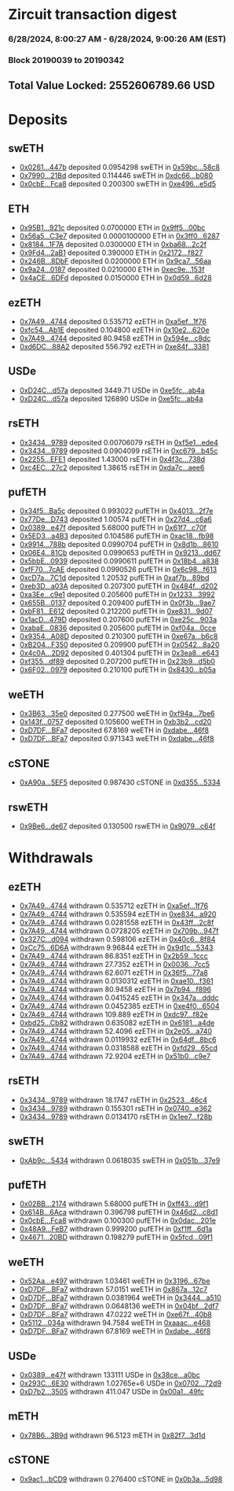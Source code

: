 # Zircuit transaction digest
### 6/28/2024, 8:00:27 AM - 6/28/2024, 9:00:26 AM (EST)
### Block 20190039 to 20190342

## Total Value Locked: 2552606789.66 USD

# Deposits
## swETH
- [0x0261...447b](https://etherscan.io/address/0x026107EB609bB0EFEE498725950d3D65dA85447b) deposited 0.0954298 swETH in [0x59bc...58c8](https://etherscan.io/tx/0x026107EB609bB0EFEE498725950d3D65dA85447b)
- [0x7990...21Bd](https://etherscan.io/address/0x7990BE1196CB188B7De59C413aB24dF1Ab3221Bd) deposited 0.114446 swETH in [0xdc66...b080](https://etherscan.io/tx/0x7990BE1196CB188B7De59C413aB24dF1Ab3221Bd)
- [0x0cbE...Fca8](https://etherscan.io/address/0x0cbE24917a73aEdf37C6073c4161D59C9225Fca8) deposited 0.200300 swETH in [0xe496...e5d5](https://etherscan.io/tx/0x0cbE24917a73aEdf37C6073c4161D59C9225Fca8)
## ETH
- [0x95B1...921c](https://etherscan.io/address/0x95B184e4645485C86C76756f0592B61A1FDC921c) deposited 0.0700000 ETH in [0x9ff5...00bc](https://etherscan.io/tx/0x95B184e4645485C86C76756f0592B61A1FDC921c)
- [0x56a5...C3e7](https://etherscan.io/address/0x56a5b9FD745E74bEB071D49E4b364ebadcc0C3e7) deposited 0.0000100000 ETH in [0x3ff0...6287](https://etherscan.io/tx/0x56a5b9FD745E74bEB071D49E4b364ebadcc0C3e7)
- [0x8184...1F7A](https://etherscan.io/address/0x8184ca341e21Ef022282D4d289333F87f8851F7A) deposited 0.0300000 ETH in [0xba68...2c2f](https://etherscan.io/tx/0x8184ca341e21Ef022282D4d289333F87f8851F7A)
- [0x9Fd4...2aB1](https://etherscan.io/address/0x9Fd4e48e30b9364C6bB3060eFF88b62E51252aB1) deposited 0.390000 ETH in [0x2172...f827](https://etherscan.io/tx/0x9Fd4e48e30b9364C6bB3060eFF88b62E51252aB1)
- [0x246B...8DbF](https://etherscan.io/address/0x246B286BDe1F929278dD2775bb7708A8C5EF8DbF) deposited 0.0200000 ETH in [0x9ca7...56aa](https://etherscan.io/tx/0x246B286BDe1F929278dD2775bb7708A8C5EF8DbF)
- [0x9a24...0187](https://etherscan.io/address/0x9a24d6240Df13Bc13E0cDA2b5eCe69bD5d600187) deposited 0.0210000 ETH in [0xec9e...153f](https://etherscan.io/tx/0x9a24d6240Df13Bc13E0cDA2b5eCe69bD5d600187)
- [0x4aCE...6DFd](https://etherscan.io/address/0x4aCE6A6Fa86686098Ef2448f9db57064Cb8B6DFd) deposited 0.0150000 ETH in [0x0d59...6d28](https://etherscan.io/tx/0x4aCE6A6Fa86686098Ef2448f9db57064Cb8B6DFd)
## ezETH
- [0x7A49...4744](https://etherscan.io/address/0x7A493Be5c2ce014cD049Bf178a1ac0Db1B434744) deposited 0.535712 ezETH in [0xa5ef...1f76](https://etherscan.io/tx/0x7A493Be5c2ce014cD049Bf178a1ac0Db1B434744)
- [0xfc54...Ab1E](https://etherscan.io/address/0xfc5409058C14913060Ee4F7F1EE97F852D08Ab1E) deposited 0.104800 ezETH in [0x10e2...620e](https://etherscan.io/tx/0xfc5409058C14913060Ee4F7F1EE97F852D08Ab1E)
- [0x7A49...4744](https://etherscan.io/address/0x7A493Be5c2ce014cD049Bf178a1ac0Db1B434744) deposited 80.9458 ezETH in [0x594e...c8dc](https://etherscan.io/tx/0x7A493Be5c2ce014cD049Bf178a1ac0Db1B434744)
- [0xd6DC...88A2](https://etherscan.io/address/0xd6DC7b9f6352a8bdBC4aaf30de4721c0531188A2) deposited 556.792 ezETH in [0xe84f...3381](https://etherscan.io/tx/0xd6DC7b9f6352a8bdBC4aaf30de4721c0531188A2)
## USDe
- [0xD24C...d57a](https://etherscan.io/address/0xD24Cfe2d0fa81369ca6291c28ac5426e16B6d57a) deposited 3449.71 USDe in [0xe5fc...ab4a](https://etherscan.io/tx/0xD24Cfe2d0fa81369ca6291c28ac5426e16B6d57a)
- [0xD24C...d57a](https://etherscan.io/address/0xD24Cfe2d0fa81369ca6291c28ac5426e16B6d57a) deposited 126890 USDe in [0xe5fc...ab4a](https://etherscan.io/tx/0xD24Cfe2d0fa81369ca6291c28ac5426e16B6d57a)
## rsETH
- [0x3434...9789](https://etherscan.io/address/0x34349c5569e7B846c3558961552D2202760A9789) deposited 0.00706079 rsETH in [0xf5e1...ede4](https://etherscan.io/tx/0x34349c5569e7B846c3558961552D2202760A9789)
- [0x3434...9789](https://etherscan.io/address/0x34349c5569e7B846c3558961552D2202760A9789) deposited 0.0904099 rsETH in [0xc679...b45c](https://etherscan.io/tx/0x34349c5569e7B846c3558961552D2202760A9789)
- [0x2255...EFE1](https://etherscan.io/address/0x2255831B9ADb6b3ff65F61e7354cF1CfD27BEFE1) deposited 1.43000 rsETH in [0x4f3c...738d](https://etherscan.io/tx/0x2255831B9ADb6b3ff65F61e7354cF1CfD27BEFE1)
- [0xc4EC...27c2](https://etherscan.io/address/0xc4ECC4c4b3E0E384Ccb7a8A4b2f8cEBf519F27c2) deposited 1.38615 rsETH in [0xda7c...aee6](https://etherscan.io/tx/0xc4ECC4c4b3E0E384Ccb7a8A4b2f8cEBf519F27c2)
## pufETH
- [0x34f5...Ba5c](https://etherscan.io/address/0x34f59297AD78A54eD80f4EBeAa7bdb250221Ba5c) deposited 0.993022 pufETH in [0x4013...2f7e](https://etherscan.io/tx/0x34f59297AD78A54eD80f4EBeAa7bdb250221Ba5c)
- [0x77De...D743](https://etherscan.io/address/0x77DeE8DaA7fB80D19EC464abA89d4241F42DD743) deposited 1.00574 pufETH in [0x27d4...c6a6](https://etherscan.io/tx/0x77DeE8DaA7fB80D19EC464abA89d4241F42DD743)
- [0x0389...e47f](https://etherscan.io/address/0x0389CC459F8397f8eEad98E614c4747e383Ce47f) deposited 5.68000 pufETH in [0x61f7...c70f](https://etherscan.io/tx/0x0389CC459F8397f8eEad98E614c4747e383Ce47f)
- [0x5ED3...a4B3](https://etherscan.io/address/0x5ED3724759e80a8c5925e176E7449595F9DDa4B3) deposited 0.104586 pufETH in [0xac18...fb98](https://etherscan.io/tx/0x5ED3724759e80a8c5925e176E7449595F9DDa4B3)
- [0x9914...788b](https://etherscan.io/address/0x99143f2c4446e2B72300C74701aE9ECd44a0788b) deposited 0.0990704 pufETH in [0x8d1b...8610](https://etherscan.io/tx/0x99143f2c4446e2B72300C74701aE9ECd44a0788b)
- [0x06E4...81Cb](https://etherscan.io/address/0x06E4b7AbaAd94e0f2C104D3aC702d43FfB4181Cb) deposited 0.0990653 pufETH in [0x9213...dd67](https://etherscan.io/tx/0x06E4b7AbaAd94e0f2C104D3aC702d43FfB4181Cb)
- [0x5bbE...0939](https://etherscan.io/address/0x5bbEF67D25230C7286AAE21De208e9Ce6C100939) deposited 0.0990611 pufETH in [0x18b4...a838](https://etherscan.io/tx/0x5bbEF67D25230C7286AAE21De208e9Ce6C100939)
- [0xfF70...7cAE](https://etherscan.io/address/0xfF70B0f7516AbD796532210890A897099dbB7cAE) deposited 0.0990526 pufETH in [0x6c98...f613](https://etherscan.io/tx/0xfF70B0f7516AbD796532210890A897099dbB7cAE)
- [0xcD7a...7C1d](https://etherscan.io/address/0xcD7a011517F5C038995aFAF5a84F4959E0F07C1d) deposited 1.20532 pufETH in [0xaf7b...89bd](https://etherscan.io/tx/0xcD7a011517F5C038995aFAF5a84F4959E0F07C1d)
- [0xeb3D...a03A](https://etherscan.io/address/0xeb3D7F8F80A2aC94C004969e06d990a06ad0a03A) deposited 0.207300 pufETH in [0x484f...d202](https://etherscan.io/tx/0xeb3D7F8F80A2aC94C004969e06d990a06ad0a03A)
- [0xa3Ee...c9e1](https://etherscan.io/address/0xa3Ee885cD1154E15BB8Bb35bbB5c5e5D3E41c9e1) deposited 0.205600 pufETH in [0x1233...3992](https://etherscan.io/tx/0xa3Ee885cD1154E15BB8Bb35bbB5c5e5D3E41c9e1)
- [0x655B...0137](https://etherscan.io/address/0x655B2A6d47aD28e3DF38efde7fB92ea01D560137) deposited 0.209400 pufETH in [0x0f3b...9ae7](https://etherscan.io/tx/0x655B2A6d47aD28e3DF38efde7fB92ea01D560137)
- [0xbF81...E612](https://etherscan.io/address/0xbF8138787E574Fe85132FA586Ce7BD030Ea0E612) deposited 0.212200 pufETH in [0xe831...9d07](https://etherscan.io/tx/0xbF8138787E574Fe85132FA586Ce7BD030Ea0E612)
- [0x1acD...479D](https://etherscan.io/address/0x1acDA2bdf807848291E28612Aa3E885bc2E3479D) deposited 0.207600 pufETH in [0xe25c...903a](https://etherscan.io/tx/0x1acDA2bdf807848291E28612Aa3E885bc2E3479D)
- [0xabaE...0836](https://etherscan.io/address/0xabaEEf2740453892d03981670487f8A3A2a10836) deposited 0.205600 pufETH in [0xf04a...0cce](https://etherscan.io/tx/0xabaEEf2740453892d03981670487f8A3A2a10836)
- [0x9354...A08D](https://etherscan.io/address/0x935401D0A800776B0E7bC4379C211E358308A08D) deposited 0.210300 pufETH in [0xe67a...b6c8](https://etherscan.io/tx/0x935401D0A800776B0E7bC4379C211E358308A08D)
- [0xB204...F350](https://etherscan.io/address/0xB20447f892a3bf6b27e8b22630BCFB4c0d5eF350) deposited 0.209900 pufETH in [0x0542...8a20](https://etherscan.io/tx/0xB20447f892a3bf6b27e8b22630BCFB4c0d5eF350)
- [0x4c0A...2D92](https://etherscan.io/address/0x4c0Ad02855De91e57132d00B5292FA70b3232D92) deposited 0.401304 pufETH in [0x3ea8...e643](https://etherscan.io/tx/0x4c0Ad02855De91e57132d00B5292FA70b3232D92)
- [0xf355...df89](https://etherscan.io/address/0xf355cd81c08510133FbCFD4dCAe939d57657df89) deposited 0.207200 pufETH in [0x23b9...d5b0](https://etherscan.io/tx/0xf355cd81c08510133FbCFD4dCAe939d57657df89)
- [0x6F02...0979](https://etherscan.io/address/0x6F02BA389d854941b8bD114a9C60D981941E0979) deposited 0.210100 pufETH in [0x8430...b05a](https://etherscan.io/tx/0x6F02BA389d854941b8bD114a9C60D981941E0979)
## weETH
- [0x3B63...35e0](https://etherscan.io/address/0x3B6379ba8770967d29C17c4709d61851133c35e0) deposited 0.277500 weETH in [0xf94a...7be6](https://etherscan.io/tx/0x3B6379ba8770967d29C17c4709d61851133c35e0)
- [0x143f...0757](https://etherscan.io/address/0x143fC4F842EE9666f30046C865765C03BB030757) deposited 0.105600 weETH in [0xb3b2...cd20](https://etherscan.io/tx/0x143fC4F842EE9666f30046C865765C03BB030757)
- [0xD7DF...BFa7](https://etherscan.io/address/0xD7DF7E085214743530afF339aFC420c7c720BFa7) deposited 67.8169 weETH in [0xdabe...46f8](https://etherscan.io/tx/0xD7DF7E085214743530afF339aFC420c7c720BFa7)
- [0xD7DF...BFa7](https://etherscan.io/address/0xD7DF7E085214743530afF339aFC420c7c720BFa7) deposited 0.971343 weETH in [0xdabe...46f8](https://etherscan.io/tx/0xD7DF7E085214743530afF339aFC420c7c720BFa7)
## cSTONE
- [0xA90a...5EF5](https://etherscan.io/address/0xA90a8dc7D33d4004d3E7F8bca1520e33730b5EF5) deposited 0.987430 cSTONE in [0xd355...5334](https://etherscan.io/tx/0xA90a8dc7D33d4004d3E7F8bca1520e33730b5EF5)
## rswETH
- [0x9Be6...de67](https://etherscan.io/address/0x9Be6e30F2077b0DFab37FB7d7ad59B4a727ade67) deposited 0.130500 rswETH in [0x9079...c64f](https://etherscan.io/tx/0x9Be6e30F2077b0DFab37FB7d7ad59B4a727ade67)
# Withdrawals
## ezETH
- [0x7A49...4744](https://etherscan.io/address/0x7A493Be5c2ce014cD049Bf178a1ac0Db1B434744) withdrawn 0.535712 ezETH in [0xa5ef...1f76](https://etherscan.io/tx/0x7A493Be5c2ce014cD049Bf178a1ac0Db1B434744)
- [0x7A49...4744](https://etherscan.io/address/0x7A493Be5c2ce014cD049Bf178a1ac0Db1B434744) withdrawn 0.535594 ezETH in [0xe834...a920](https://etherscan.io/tx/0x7A493Be5c2ce014cD049Bf178a1ac0Db1B434744)
- [0x7A49...4744](https://etherscan.io/address/0x7A493Be5c2ce014cD049Bf178a1ac0Db1B434744) withdrawn 0.0281558 ezETH in [0x43ff...2c8f](https://etherscan.io/tx/0x7A493Be5c2ce014cD049Bf178a1ac0Db1B434744)
- [0x7A49...4744](https://etherscan.io/address/0x7A493Be5c2ce014cD049Bf178a1ac0Db1B434744) withdrawn 0.0728205 ezETH in [0x709b...947f](https://etherscan.io/tx/0x7A493Be5c2ce014cD049Bf178a1ac0Db1B434744)
- [0x327C...d094](https://etherscan.io/address/0x327CE17165dDB566Dfb993a5F2704AFe4321d094) withdrawn 0.598106 ezETH in [0x40c6...8f84](https://etherscan.io/tx/0x327CE17165dDB566Dfb993a5F2704AFe4321d094)
- [0xCc75...6D6A](https://etherscan.io/address/0xCc75C7b19DFE9c54344352413512C2Bc37A36D6A) withdrawn 9.96844 ezETH in [0x9d1c...5343](https://etherscan.io/tx/0xCc75C7b19DFE9c54344352413512C2Bc37A36D6A)
- [0x7A49...4744](https://etherscan.io/address/0x7A493Be5c2ce014cD049Bf178a1ac0Db1B434744) withdrawn 86.8351 ezETH in [0x2b59...1ccc](https://etherscan.io/tx/0x7A493Be5c2ce014cD049Bf178a1ac0Db1B434744)
- [0x7A49...4744](https://etherscan.io/address/0x7A493Be5c2ce014cD049Bf178a1ac0Db1B434744) withdrawn 27.7352 ezETH in [0x0036...7cc5](https://etherscan.io/tx/0x7A493Be5c2ce014cD049Bf178a1ac0Db1B434744)
- [0x7A49...4744](https://etherscan.io/address/0x7A493Be5c2ce014cD049Bf178a1ac0Db1B434744) withdrawn 62.6071 ezETH in [0x36f5...77a8](https://etherscan.io/tx/0x7A493Be5c2ce014cD049Bf178a1ac0Db1B434744)
- [0x7A49...4744](https://etherscan.io/address/0x7A493Be5c2ce014cD049Bf178a1ac0Db1B434744) withdrawn 0.0130312 ezETH in [0xae10...f361](https://etherscan.io/tx/0x7A493Be5c2ce014cD049Bf178a1ac0Db1B434744)
- [0x7A49...4744](https://etherscan.io/address/0x7A493Be5c2ce014cD049Bf178a1ac0Db1B434744) withdrawn 80.9458 ezETH in [0x7b94...f896](https://etherscan.io/tx/0x7A493Be5c2ce014cD049Bf178a1ac0Db1B434744)
- [0x7A49...4744](https://etherscan.io/address/0x7A493Be5c2ce014cD049Bf178a1ac0Db1B434744) withdrawn 0.0415245 ezETH in [0x347a...dddc](https://etherscan.io/tx/0x7A493Be5c2ce014cD049Bf178a1ac0Db1B434744)
- [0x7A49...4744](https://etherscan.io/address/0x7A493Be5c2ce014cD049Bf178a1ac0Db1B434744) withdrawn 0.0452385 ezETH in [0xe4f0...6504](https://etherscan.io/tx/0x7A493Be5c2ce014cD049Bf178a1ac0Db1B434744)
- [0x7A49...4744](https://etherscan.io/address/0x7A493Be5c2ce014cD049Bf178a1ac0Db1B434744) withdrawn 109.889 ezETH in [0xdc97...f82e](https://etherscan.io/tx/0x7A493Be5c2ce014cD049Bf178a1ac0Db1B434744)
- [0xbd25...Cb82](https://etherscan.io/address/0xbd256e3EF18ceA8ADe7d62E4AA963d605baECb82) withdrawn 0.635082 ezETH in [0x6181...a4de](https://etherscan.io/tx/0xbd256e3EF18ceA8ADe7d62E4AA963d605baECb82)
- [0x7A49...4744](https://etherscan.io/address/0x7A493Be5c2ce014cD049Bf178a1ac0Db1B434744) withdrawn 52.4096 ezETH in [0x2e05...a740](https://etherscan.io/tx/0x7A493Be5c2ce014cD049Bf178a1ac0Db1B434744)
- [0x7A49...4744](https://etherscan.io/address/0x7A493Be5c2ce014cD049Bf178a1ac0Db1B434744) withdrawn 0.0119932 ezETH in [0x64df...8bc6](https://etherscan.io/tx/0x7A493Be5c2ce014cD049Bf178a1ac0Db1B434744)
- [0x7A49...4744](https://etherscan.io/address/0x7A493Be5c2ce014cD049Bf178a1ac0Db1B434744) withdrawn 0.0318588 ezETH in [0xfd29...65cd](https://etherscan.io/tx/0x7A493Be5c2ce014cD049Bf178a1ac0Db1B434744)
- [0x7A49...4744](https://etherscan.io/address/0x7A493Be5c2ce014cD049Bf178a1ac0Db1B434744) withdrawn 72.9204 ezETH in [0x51b0...c9e7](https://etherscan.io/tx/0x7A493Be5c2ce014cD049Bf178a1ac0Db1B434744)
## rsETH
- [0x3434...9789](https://etherscan.io/address/0x34349c5569e7B846c3558961552D2202760A9789) withdrawn 18.1747 rsETH in [0x2523...46c4](https://etherscan.io/tx/0x34349c5569e7B846c3558961552D2202760A9789)
- [0x3434...9789](https://etherscan.io/address/0x34349c5569e7B846c3558961552D2202760A9789) withdrawn 0.155301 rsETH in [0x0740...e362](https://etherscan.io/tx/0x34349c5569e7B846c3558961552D2202760A9789)
- [0x3434...9789](https://etherscan.io/address/0x34349c5569e7B846c3558961552D2202760A9789) withdrawn 0.0134170 rsETH in [0x1ee7...f28b](https://etherscan.io/tx/0x34349c5569e7B846c3558961552D2202760A9789)
## swETH
- [0xAb9c...5434](https://etherscan.io/address/0xAb9c304d0be3588e20ED794d01390501CdF35434) withdrawn 0.0618035 swETH in [0x051b...37e9](https://etherscan.io/tx/0xAb9c304d0be3588e20ED794d01390501CdF35434)
## pufETH
- [0x02BB...2174](https://etherscan.io/address/0x02BB11ac6121dE64fB931219712EB0073C182174) withdrawn 5.68000 pufETH in [0xff43...d9f1](https://etherscan.io/tx/0x02BB11ac6121dE64fB931219712EB0073C182174)
- [0x614B...6Aca](https://etherscan.io/address/0x614B6B2EC31FA7A048dB0Ec8A10E6A0983C56Aca) withdrawn 0.396798 pufETH in [0x46d2...c8d1](https://etherscan.io/tx/0x614B6B2EC31FA7A048dB0Ec8A10E6A0983C56Aca)
- [0x0cbE...Fca8](https://etherscan.io/address/0x0cbE24917a73aEdf37C6073c4161D59C9225Fca8) withdrawn 0.100300 pufETH in [0x0dac...201e](https://etherscan.io/tx/0x0cbE24917a73aEdf37C6073c4161D59C9225Fca8)
- [0x48A9...FeB7](https://etherscan.io/address/0x48A9789428F2067338D02B1EF3612DF64F05FeB7) withdrawn 0.999200 pufETH in [0xf1ff...6d1a](https://etherscan.io/tx/0x48A9789428F2067338D02B1EF3612DF64F05FeB7)
- [0x4671...20BD](https://etherscan.io/address/0x46710DCD3Dd67De58Df88eCD87b65c4Bc1E420BD) withdrawn 0.198279 pufETH in [0x5fcd...09f1](https://etherscan.io/tx/0x46710DCD3Dd67De58Df88eCD87b65c4Bc1E420BD)
## weETH
- [0x52Aa...e497](https://etherscan.io/address/0x52Aa899454998Be5b000Ad077a46Bbe360F4e497) withdrawn 1.03461 weETH in [0x3196...67be](https://etherscan.io/tx/0x52Aa899454998Be5b000Ad077a46Bbe360F4e497)
- [0xD7DF...BFa7](https://etherscan.io/address/0xD7DF7E085214743530afF339aFC420c7c720BFa7) withdrawn 57.0151 weETH in [0x867a...12c7](https://etherscan.io/tx/0xD7DF7E085214743530afF339aFC420c7c720BFa7)
- [0xD7DF...BFa7](https://etherscan.io/address/0xD7DF7E085214743530afF339aFC420c7c720BFa7) withdrawn 0.0381964 weETH in [0x3444...a510](https://etherscan.io/tx/0xD7DF7E085214743530afF339aFC420c7c720BFa7)
- [0xD7DF...BFa7](https://etherscan.io/address/0xD7DF7E085214743530afF339aFC420c7c720BFa7) withdrawn 0.0648136 weETH in [0x04bf...2df7](https://etherscan.io/tx/0xD7DF7E085214743530afF339aFC420c7c720BFa7)
- [0xD7DF...BFa7](https://etherscan.io/address/0xD7DF7E085214743530afF339aFC420c7c720BFa7) withdrawn 47.0222 weETH in [0xe67f...40b8](https://etherscan.io/tx/0xD7DF7E085214743530afF339aFC420c7c720BFa7)
- [0x5112...034a](https://etherscan.io/address/0x51129076a523B041f85B5A73B1d8522c6230034a) withdrawn 94.7584 weETH in [0xaaac...e468](https://etherscan.io/tx/0x51129076a523B041f85B5A73B1d8522c6230034a)
- [0xD7DF...BFa7](https://etherscan.io/address/0xD7DF7E085214743530afF339aFC420c7c720BFa7) withdrawn 67.8169 weETH in [0xdabe...46f8](https://etherscan.io/tx/0xD7DF7E085214743530afF339aFC420c7c720BFa7)
## USDe
- [0x0389...e47f](https://etherscan.io/address/0x0389CC459F8397f8eEad98E614c4747e383Ce47f) withdrawn 133111 USDe in [0x38ce...a0bc](https://etherscan.io/tx/0x0389CC459F8397f8eEad98E614c4747e383Ce47f)
- [0x293C...6E30](https://etherscan.io/address/0x293C6937D8D82e05B01335F7B33FBA0c8e256E30) withdrawn 1.02765e+6 USDe in [0x0702...72d9](https://etherscan.io/tx/0x293C6937D8D82e05B01335F7B33FBA0c8e256E30)
- [0xD7b2...3505](https://etherscan.io/address/0xD7b29e543CD25b571e518e6694f1212b983e3505) withdrawn 411.047 USDe in [0x00a1...49fc](https://etherscan.io/tx/0xD7b29e543CD25b571e518e6694f1212b983e3505)
## mETH
- [0x78B6...3B9d](https://etherscan.io/address/0x78B609dC7d13ab8360460e8fD31bcFB43f3E3B9d) withdrawn 96.5123 mETH in [0x82f7...3d1d](https://etherscan.io/tx/0x78B609dC7d13ab8360460e8fD31bcFB43f3E3B9d)
## cSTONE
- [0x9ac1...bCD9](https://etherscan.io/address/0x9ac1638Fac29C06880C668031f44c8677cB5bCD9) withdrawn 0.276400 cSTONE in [0x0b3a...5d98](https://etherscan.io/tx/0x9ac1638Fac29C06880C668031f44c8677cB5bCD9)

